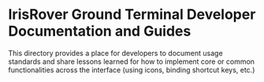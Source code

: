 # IrisRover Ground Terminal Developer Documentation and Guides

This directory provides a place for developers to document usage standards and share lessons learned for how to implement core or common functionalities across the interface (using icons, binding shortcut keys, etc.)

